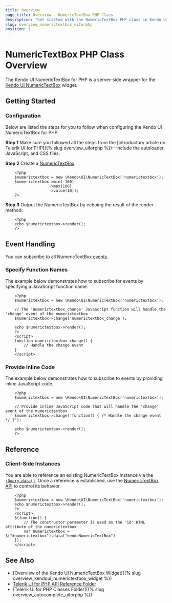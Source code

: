 ```yaml
---
title: Overview
page_title: Overview - NumericTextBox PHP Class
description: "Get started with the NumericTextBox PHP class in Kendo UI."
slug: overview_numerictextbox_uiforphp
position: 1
---
```


# NumericTextBox PHP Class Overview

The Kendo UI NumericTextBox for PHP is a server-side wrapper for the [Kendo UI NumericTextBox](/api/javascript/ui/numerictextbox) widget.

## Getting Started

### Configuration

Below are listed the steps for you to follow when configuring the Kendo UI NumericTextBox for PHP.

**Step 1** Make sure you followed all the steps from the [introductory article on Telerik UI for PHP]({% slug overview_uiforphp %})&mdash;include the autoloader, JavaScript, and CSS files.

**Step 2** Create a [NumericTextBox](/api/php/Kendo/UI/NumericTextBox).



        <?php
        $numerictextbox = new \Kendo\UI\NumericTextBox('numerictextbox');
        $numerictextbox->min(-100)
                       ->max(100)
                       ->value(10));
        ?>

**Step 3** Output the NumericTextBox by echoing the result of the render method.



        <?php
        echo $numerictextbox->render();
        ?>

## Event Handling

You can subscribe to all NumericTextBox [events](/api/javascript/ui/numerictextbox#events).

### Specify Function Names

The example below demonstrates how to subscribe for events by specifying a JavaScript function name.



        <?php
        $numerictextbox = new \Kendo\UI\NumericTextBox('numerictextbox');

        // The 'numerictextbox_change' JavaScript function will handle the 'change' event of the numerictextbox
        $numerictextbox->change('numerictextbox_change');

        echo $numerictextbox->render();
        ?>
        <script>
        function numerictextbox_change() {
            // Handle the change event
        }
        </script>

### Provide Inline Code

The example below demonstrates how to subscribe to events by providing inline JavaScript code.



        <?php
        $numerictextbox = new \Kendo\UI\NumericTextBox('numerictextbox');

        // Provide inline JavaScript code that will handle the 'change' event of the numerictextbox
        $numerictextbox->change('function() { /* Handle the change event */ }');

        echo $numerictextbox->render();
        ?>

<!--*-->
## Reference

### Client-Side Instances

You are able to reference an existing NumericTextBox instance via the [`jQuery.data()`](https://api.jquery.com/jQuery.data/). Once a reference is established, use the [NumericTextBox API](/api/javascript/ui/numerictextbox#methods) to control its behavior.



        <?php
        $numerictextbox = new \Kendo\UI\NumericTextBox('numerictextbox');
        echo $numerictextbox->render();
        ?>
        <script>
        $(function() {
            // The constructor parameter is used as the 'id' HTML attribute of the numerictextbox
            var numerictextbox = $("#numerictextbox").data("kendoNumericTextBox")
        });
        </script>

## See Also


* [Overview of the Kendo UI NumericTextBox Widget]({% slug overview_kendoui_numerictextbox_widget %})
* [Telerik UI for PHP API Reference Folder](/api/php/Kendo/UI/AutoComplete)
* [Telerik UI for PHP Classes Folder]({% slug overview_autocomplete_uiforphp %})
